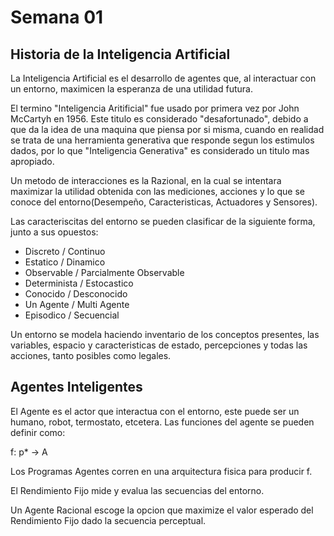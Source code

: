 # Semana 01

## Historia de la Inteligencia Artificial

La Inteligencia Artificial es el desarrollo	de agentes que, al	interactuar	con	un entorno, maximicen la esperanza de una utilidad futura.	

El termino "Inteligencia Aritificial" fue usado por primera vez por John McCartyh en 1956. Este titulo es considerado "desafortunado", debido a que da la idea de una maquina que piensa por si misma,
cuando en realidad se trata de una herramienta generativa que responde segun los estimulos dados, por lo que "Inteligencia Generativa" es considerado un titulo mas apropiado.

Un metodo de interacciones es la Razional, en la cual se intentara maximizar la utilidad obtenida con las mediciones, acciones y lo que se conoce del entorno(Desempeño, Caracteristicas, Actuadores y Sensores).

Las caracteriscitas del entorno se pueden clasificar de la siguiente forma, junto a sus opuestos:

* Discreto / Continuo
* Estatico / Dinamico
* Observable / Parcialmente Observable
* Determinista / Estocastico
* Conocido / Desconocido
* Un Agente / Multi Agente
* Episodico / Secuencial

Un entorno se modela haciendo inventario de los conceptos presentes, las variables, espacio y caracteristicas de estado, percepciones y todas las acciones, tanto posibles como legales.

## Agentes Inteligentes

El Agente es el actor que interactua con el entorno, este puede ser un humano, robot, termostato, etcetera. Las funciones del agente se pueden definir como:

f: p* -> A

Los Programas Agentes corren en una arquitectura fisica para producir f.

El Rendimiento Fijo mide y evalua las secuencias del entorno.

Un Agente Racional escoge la opcion que maximize el valor esperado del Rendimiento Fijo dado la secuencia perceptual.
